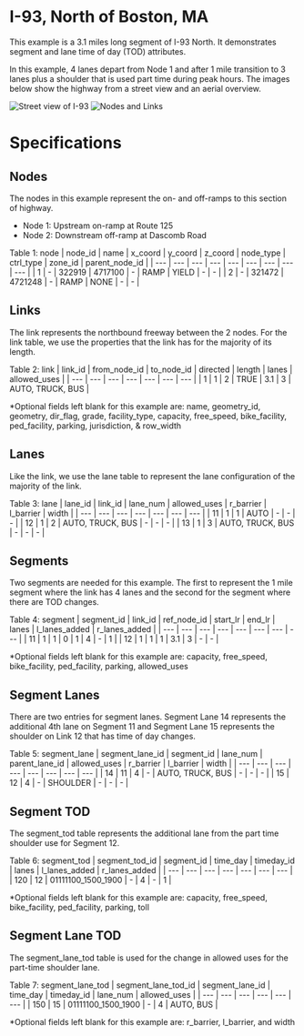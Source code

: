 # I-93, North of Boston, MA 

This example is a 3.1 miles long segment of I-93 North. It demonstrates segment and lane time of day (TOD) attributes.

In this example, 4 lanes depart from Node 1 and after 1 mile transition to 3 lanes plus a shoulder that is used part time during peak hours. The images below show the highway from a street view and an aerial overview. 

![Street view of I-93](https://github.com/zephyr-data-specs/GMNS/blob/updates/Images/I-93_1.png)
![Nodes and Links](https://github.com/zephyr-data-specs/GMNS/blob/updates/Images/I-93_2.png)

# Specifications

## Nodes

The nodes in this example represent the on- and off-ramps to this section of highway. 
  - Node 1: Upstream on-ramp at Route 125
  - Node 2: Downstream off-ramp at Dascomb Road

Table 1: node
| node_id | name | x_coord | y_coord | z_coord | node_type | ctrl_type | zone_id | parent_node_id |
| ---	  | ---  | ---     | ---     | ---     | ---       | ---       | ---     | --- |
| 1	    | -    | 322919  | 4717100 | -       | RAMP      | YIELD     | -       | -  |
| 2	    | -    | 321472  | 4721248 | -       | RAMP      | NONE      | -       | -  |


## Links

The link represents the northbound freeway between the 2 nodes. For the link table, we use the properties that the link has for the majority of its length.

Table 2: link
| link_id | from_node_id | to_node_id | directed | length | lanes | allowed_uses     |
| ---	   | ---	         | ---        | ---      | ---    | ---   | ---              |
| 1	     | 1	           | 2          | TRUE     | 3.1    | 3     | AUTO, TRUCK, BUS |

*Optional fields left blank for this example are: name, geometry_id, geometry, dir_flag, grade, facility_type, capacity, free_speed, bike_facility, ped_facility, parking, jurisdiction, & row_width

## Lanes

Like the link, we use the lane table to represent the lane configuration of the majority of the link.

Table 3: lane
| lane_id | link_id | lane_num | allowed_uses     | r_barrier | l_barrier | width |
| ---     | ---     | ---      | ---              | ---       | ---       | ---   |
| 11      | 1       | 1        | AUTO             | -         | -         | -     |
| 12      | 1       | 2        | AUTO, TRUCK, BUS | -         | -         | -     |
| 13      | 1       | 3        | AUTO, TRUCK, BUS | -         | -         | -     |

## Segments

Two segments are needed for this example. The first to represent the 1 mile segment where the link has 4 lanes and the second for the segment where there are TOD changes.

Table 4: segment
| segment_id | link_id | ref_node_id | start_lr | end_lr | lanes | l_lanes_added | r_lanes_added |
| ---        | ---     | ---         | ---      | ---    | ---   | ---           | ---           |
| 11         | 1       | 1           | 0        | 1      | 4     | -             | 1             |
| 12         | 1       | 1           | 1        | 3.1    | 3     | -             | -            |

*Optional fields left blank for this example are: capacity, free_speed, bike_facility, ped_facility, parking, allowed_uses 

## Segment Lanes

There are two entries for segment lanes. Segment Lane 14 represents the additional 4th lane on Segment 11 and Segment Lane 15 represents the shoulder on Link 12 that has time of day changes.

Table 5: segment_lane
| segment_lane_id | segment_id | lane_num | parent_lane_id | allowed_uses     | r_barrier | l_barrier | width |
| ---             | ---        | ---      | ---            | ---              | ---       | ---       | ---   |
| 14              | 11         | 4        | -              | AUTO, TRUCK, BUS | -         | -         | -     |
| 15              | 12         | 4        | -              | SHOULDER         | -         | -         | -     |


## Segment TOD

The segment_tod table represents the additional lane from the part time shoulder use for Segment 12.

Table 6: segment_tod
| segment_tod_id | segment_id | time_day           | timeday_id | lanes | l_lanes_added | r_lanes_added |
| ---            | ---	      | ---                | ---        | ---  	| ---           | ---           |
| 120            | 12	        | 01111100_1500_1900 | -          | 4	    | -             | 1           |

*Optional fields left blank for this example are: capacity, free_speed, bike_facility, ped_facility, parking, toll

## Segment Lane TOD

The segment_lane_tod table is used for the change in allowed uses for the part-time shoulder lane.

Table 7: segment_lane_tod
| segment_lane_tod_id | segment_lane_id | time_day           | timeday_id | lane_num | allowed_uses     |
| ---                 | ---             | ---                | ---        | ---      | ---              |
| 150                 | 15              | 01111100_1500_1900 | -          | 4        | AUTO, BUS |

*Optional fields left blank for this example are: r_barrier, l_barrier, and width













